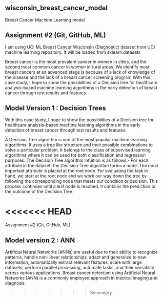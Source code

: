 ## wisconsin_breast_cancer_model
Breast Cancer Machine Learning model

## Assignment #2 (Git, GitHub, ML)

I am using UCI ML Breast Cancer Wisconsin (Diagnostic) dataset from UCI machine learning repository. It will be loaded from sklearn.datasets

Breast cancer is the most prevalent cancer in women in cities, and the second most common cancer in women in rural areas. We identify most breast cancers at an advanced stage is because of a lack of knowledge of the disease and the lack of a breast cancer screening program.With this case study, I hope to show the possibilities of a Decision tree for healthcare analysis-based machine learning algorithms in the early detection of breast cancer through test results and features.

## Model Version 1 : Decision Trees

With this case study, I hope to show the possibilities of a Decision tree for healthcare analysis-based machine learning algorithms in the early detection of breast cancer through test results and features.

A Decision Tree algorithm is one of the most popular machine learning algorithms. It uses a tree like structure and their possible combinations to solve a particular problem. It belongs to the class of supervised learning algorithms where it can be used for both classification and regression purposes.
The Decision Tree algorithm intuition is as follows:-
For each attribute in the dataset, the Decision-Tree algorithm forms a node. The most important attribute is placed at the root node.
For evaluating the task in hand, we start at the root node and we work our way down the tree by following the corresponding node that meets our condition or decision.
This process continues until a leaf node is reached. It contains the prediction or the outcome of the Decision Tree.



<<<<<<< HEAD
=======
Assignment #2 (Git, GitHub, ML)

## Model version 2 : ANN

Artificial Neural Networks (ANNs) are useful due to their ability to recognize patterns, handle non-linear relationships, adapt and generalize to new information, automatically extract relevant features, scale with large datasets, perform parallel processing, automate tasks, and their versatility across various applications. Breast cancer detection using Artificial Neural Networks (ANN) is a commonly employed approach in medical imaging and diagnosis. 


>>>>>>> Secondary
